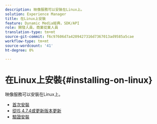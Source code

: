 ```yaml
---
description: 映像服務可以安裝在Linux上。
solution: Experience Manager
title: 在Linux上安裝
feature: Dynamic Media經典，SDK/API
role: 開發人員，商業從業人員
translation-type: tm+mt
source-git-commit: f6c97606d7a4209427316d7367013ad9585a5cae
workflow-type: tm+mt
source-wordcount: '41'
ht-degree: 0%

---
```



# 在Linux上安裝{#installing-on-linux}

映像服務可以安裝在Linux上。

* [首次安裝](t-first-install-lin.md)
* [從IS 4.7.4或更新版本更新](t-update-lin.md)
* [驗證安裝](t-verify-install-lin.md)
